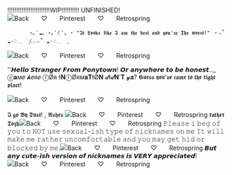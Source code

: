 !!!!!!!!!!!!!!!!!!!!!!!!WIP!!!!!!!!!! UNFINISHED!
          ![Back　　♡　　Pinterest　　♡　　Retrospring](https://github.com/Dustyyxb/HaLoser/assets/153450745/3a565e1e-d891-43cb-a0af-07afb069f60b)



           ⋆｡ ﾟ☁︎｡ ⋆｡ ﾟ☾ ﾟ｡ ⋆ "𝕴𝖙 𝕷𝖔𝖔𝖐𝖘 𝖑𝖎𝖐𝖊 𝕴 𝖆𝖒 𝖙𝖍𝖊 𝖇𝖊𝖘𝖙 𝖆𝖓𝖉 𝖞𝖔𝖚'𝖗𝖊 𝕿𝖍𝖊 𝖜𝖔𝖗𝖘𝖙!" ‧₊˚ ☁️⋅♡𓂃 ࣪ ִֶָ☾.‧₊˚ ☁️⋅♡𓂃 ࣪ ִֶָ   




![Back　　♡　　Pinterest　　♡　　Retrospring](https://github.com/Dustyyxb/HaLoser/assets/153450745/f2a2fbbe-2667-4c6d-bfbb-88351982d2be)
                              


   ''𝙃𝙚𝙡𝙡𝙤 𝙎𝙩𝙧𝙖𝙣𝙜𝙚𝙧 𝙁𝙧𝙤𝙢 𝙋𝙤𝙣𝙮𝙩𝙤𝙬𝙣! 𝙊𝙧 𝙖𝙣𝙮𝙬𝙝𝙚𝙧𝙚 𝙩𝙤 𝙗𝙚 𝙝𝙤𝙣𝙚𝙨𝙩..,, 
              ⓒ𝐚м𝑒 𝓱𝑒я𝑒 ⓕØя  Ɨ𝐍ⓕØям𝐚𝐓ƗØ𝐍 𝓭Ɨ𝓭𝐍'𝐓 𝔂𝐚?
             𝕲𝖚𝖊𝖘𝖘 𝖞𝖔𝖚'𝖛𝖊 𝖈𝖆𝖒𝖊 𝖙𝖔 𝖙𝖍𝖊 𝖗𝖎𝖌𝖍𝖙 𝖕𝖑𝖆𝖈𝖊!


  ![Back　　♡　　Pinterest　　♡　　Retrospring](https://github.com/Dustyyxb/HaLoser/assets/153450745/1ce727b3-de31-4fec-bd55-eb99e176c6a8)


  

𝕴 𝖌𝖔 𝕭𝖞 𝕯𝖚𝖘𝖙! , 𝕬𝖘𝖍𝖊𝖘 ![Back　　♡　　Pinterest　　♡　　Retrospring](https://github.com/Dustyyxb/HaLoser/assets/153450745/60a76354-976a-4742-822b-f1ab3e0d2678)
 𝖗𝖆𝖙𝖍𝖊𝖗 𝕿𝖔𝖟𝖍![Back　　♡　　Pinterest　　♡　　Retrospring](https://github.com/Dustyyxb/HaLoser/assets/153450745/86581dc2-b646-4af5-af0e-ca43ced74dc1)
𝙿𝚕𝚎𝚊𝚜𝚎 𝚒 𝚋𝚎𝚐 𝚘𝚏 𝚢𝚘𝚞 𝚝𝚘 𝙽𝙾𝚃 𝚞𝚜𝚎 𝚜𝚎𝚡𝚞𝚊𝚕-𝚒𝚜𝚑 𝚝𝚢𝚙𝚎 𝚘𝚏 𝚗𝚒𝚌𝚔𝚗𝚊𝚖𝚎𝚜 𝚘𝚗 𝚖𝚎 𝙸𝚝 𝚠𝚒𝚕𝚕 𝚖𝚊𝚔𝚎 𝚖𝚎 𝚛𝚊𝚝𝚑𝚎𝚛 𝚞𝚗𝚌𝚘𝚖𝚏𝚘𝚛𝚝𝚊𝚋𝚕𝚎 𝚊𝚗𝚍 𝚢𝚘𝚞 𝚖𝚊𝚢 𝚐𝚎𝚝 𝚑𝚒𝚍 𝚘𝚛 𝚋𝚕𝚘𝚌𝚔𝚎𝚍 𝚋𝚢 𝚖𝚎.![Back　　♡　　Pinterest　　♡　　Retrospring](https://github.com/Dustyyxb/HaLoser/assets/153450745/b7cf5af9-4377-4d53-bf26-8d38d2570a2b)
𝘽𝙪𝙩 𝙖𝙣𝙮 𝙘𝙪𝙩𝙚-𝙞𝙨𝙝 𝙫𝙚𝙧𝙨𝙞𝙤𝙣 𝙤𝙛 𝙣𝙞𝙘𝙠𝙣𝙖𝙢𝙚𝙨 𝙞𝙨 𝙑𝙀𝙍𝙔 𝙖𝙥𝙥𝙧𝙚𝙘𝙞𝙖𝙩𝙚𝙙!![Back　　♡　　Pinterest　　♡　　Retrospring](https://github.com/Dustyyxb/HaLoser/assets/153450745/be0f47fb-ecc4-4339-b986-8de7033329d6)



        
